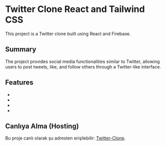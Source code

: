 # Twitter Clone React and Tailwind CSS

This project is a Twitter clone built using React and Firebase.

## Summary

The project provides social media functionalities similar to Twitter, allowing users to post tweets, like, and follow others through a Twitter-like interface.

## Features

- 
-
- 
- 

## Canlıya Alma (Hosting)

Bu proje canlı olarak şu adresten erişilebilir: [Twitter-Clone](twitter-clone38.netlify.app).
